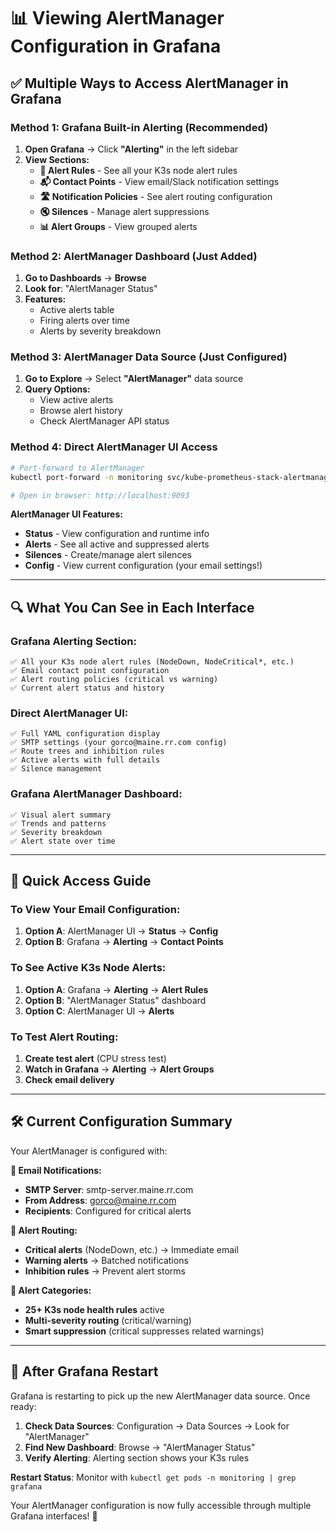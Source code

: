 # 📊 Viewing AlertManager Configuration in Grafana

## ✅ **Multiple Ways to Access AlertManager in Grafana**

### **Method 1: Grafana Built-in Alerting (Recommended)**

1. **Open Grafana** → Click **"Alerting"** in the left sidebar
2. **View Sections:**
   - **🚨 Alert Rules** - See all your K3s node alert rules
   - **📬 Contact Points** - View email/Slack notification settings  
   - **🛣️ Notification Policies** - See alert routing configuration
   - **🔇 Silences** - Manage alert suppressions
   - **📊 Alert Groups** - View grouped alerts

### **Method 2: AlertManager Dashboard (Just Added)**

1. **Go to Dashboards** → **Browse**
2. **Look for**: "AlertManager Status"
3. **Features:**
   - Active alerts table
   - Firing alerts over time
   - Alerts by severity breakdown

### **Method 3: AlertManager Data Source (Just Configured)**

1. **Go to Explore** → Select **"AlertManager"** data source
2. **Query Options:**
   - View active alerts
   - Browse alert history
   - Check AlertManager API status

### **Method 4: Direct AlertManager UI Access**

```bash
# Port-forward to AlertManager
kubectl port-forward -n monitoring svc/kube-prometheus-stack-alertmanager 9093:9093

# Open in browser: http://localhost:9093
```

**AlertManager UI Features:**
- **Status** - View configuration and runtime info
- **Alerts** - See all active and suppressed alerts  
- **Silences** - Create/manage alert silences
- **Config** - View current configuration (your email settings!)

---

## 🔍 **What You Can See in Each Interface**

### **Grafana Alerting Section:**
```
✅ All your K3s node alert rules (NodeDown, NodeCritical*, etc.)
✅ Email contact point configuration
✅ Alert routing policies (critical vs warning)
✅ Current alert status and history
```

### **Direct AlertManager UI:**
```
✅ Full YAML configuration display
✅ SMTP settings (your gorco@maine.rr.com config)
✅ Route trees and inhibition rules
✅ Active alerts with full details
✅ Silence management
```

### **Grafana AlertManager Dashboard:**
```
✅ Visual alert summary
✅ Trends and patterns
✅ Severity breakdown
✅ Alert state over time
```

---

## 🎯 **Quick Access Guide**

### **To View Your Email Configuration:**
1. **Option A**: AlertManager UI → **Status** → **Config**
2. **Option B**: Grafana → **Alerting** → **Contact Points**

### **To See Active K3s Node Alerts:**
1. **Option A**: Grafana → **Alerting** → **Alert Rules**
2. **Option B**: "AlertManager Status" dashboard
3. **Option C**: AlertManager UI → **Alerts**

### **To Test Alert Routing:**
1. **Create test alert** (CPU stress test)
2. **Watch in Grafana** → **Alerting** → **Alert Groups**
3. **Check email delivery**

---

## 🛠️ **Current Configuration Summary**

Your AlertManager is configured with:

**📧 Email Notifications:**
- **SMTP Server**: smtp-server.maine.rr.com
- **From Address**: gorco@maine.rr.com  
- **Recipients**: Configured for critical alerts

**🚨 Alert Routing:**
- **Critical alerts** (NodeDown, etc.) → Immediate email
- **Warning alerts** → Batched notifications
- **Inhibition rules** → Prevent alert storms

**🎯 Alert Categories:**
- **25+ K3s node health rules** active
- **Multi-severity routing** (critical/warning)
- **Smart suppression** (critical suppresses related warnings)

---

## 🔄 **After Grafana Restart**

Grafana is restarting to pick up the new AlertManager data source. Once ready:

1. **Check Data Sources**: Configuration → Data Sources → Look for "AlertManager"
2. **Find New Dashboard**: Browse → "AlertManager Status"  
3. **Verify Alerting**: Alerting section shows your K3s rules

**Restart Status**: Monitor with `kubectl get pods -n monitoring | grep grafana`

Your AlertManager configuration is now fully accessible through multiple Grafana interfaces! 🚀